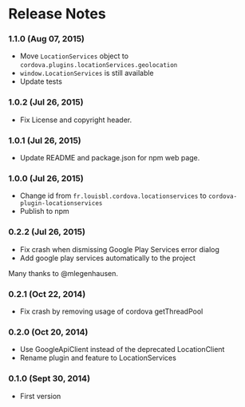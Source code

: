 <!--
#
# Licensed to the Apache Software Foundation (ASF) under one
# or more contributor license agreements.  See the NOTICE file
# distributed with this work for additional information
# regarding copyright ownership.  The ASF licenses this file
# to you under the Apache License, Version 2.0 (the
# "License"); you may not use this file except in compliance
# with the License.  You may obtain a copy of the License at
#
# http://www.apache.org/licenses/LICENSE-2.0
#
# Unless required by applicable law or agreed to in writing,
# software distributed under the License is distributed on an
# "AS IS" BASIS, WITHOUT WARRANTIES OR CONDITIONS OF ANY
#  KIND, either express or implied.  See the License for the
# specific language governing permissions and limitations
# under the License.
#
-->
# Release Notes

### 1.1.0 (Aug 07, 2015)
* Move `LocationServices` object to `cordova.plugins.locationServices.geolocation`
* `window.LocationServices` is still available
* Update tests

### 1.0.2 (Jul 26, 2015)
* Fix License and copyright header.

### 1.0.1 (Jul 26, 2015)
* Update README and package.json for npm web page.

### 1.0.0 (Jul 26, 2015)
* Change id from `fr.louisbl.cordova.locationservices` to `cordova-plugin-locationservices`
* Publish to npm

### 0.2.2 (Jul 26, 2015)
* Fix crash when dismissing Google Play Services error dialog
* Add google play services automatically to the project

Many thanks to @mlegenhausen.

### 0.2.1 (Oct 22, 2014)
* Fix crash by removing usage of cordova getThreadPool

### 0.2.0 (Oct 20, 2014)
* Use GoogleApiClient instead of the deprecated LocationClient
* Rename plugin and feature to LocationServices

### 0.1.0 (Sept 30, 2014)
* First version
